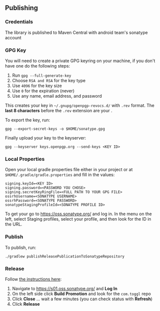 ## Publishing

### Credentials

The library is published to Maven Central with android team's sonatype account

### GPG Key

You will need to create a private GPG keyring on your machine, if you don't have one do the
following steps:

1. Run `gpg --full-generate-key`
1. Choose `RSA and RSA` for the key type
1. Use `4096` for the key size
1. Use `0` for the expiration (never)
1. Use any name, email address, and password

This creates your key in `~/.gnupg/openpgp-revocs.d/` with `.rev` format. The **last 8 characters**
before the `.rev` extension are your <KEY ID>.

To export the key, run:

```
gpg --export-secret-keys -o $HOME/sonatype.gpg
```

Finally upload your key to the keyserver:

```
gpg --keyserver keys.openpgp.org --send-keys <KEY ID>
```

### Local Properties

Open your local gradle properties file either in your project or at `$HOME/.gradle/gradle.properties` and fill in the values:

```
signing.keyId=<KEY ID>
signing.password=<PASSWORD YOU CHOSE>
signing.secretKeyRingFile=<FULL PATH TO YOUR GPG FILE>
ossrhUsername=<SONATYPE USERNAME> 
ossrhPassword=<SONATYPE PASSWORD> 
sonatypeStagingProfileId=<SONATYPE PROFILE ID>
```
  
To get your <SONATYPE PROFILE ID> go to https://oss.sonatype.org/ and log in. In the menu on the left, select Staging profiles, select your profile, and then look for the ID in the URL.

### Publish

To publish, run:

```
./gradlew publishReleasePublicationToSonatypeRepository
```

### Release

Follow [the instructions here](https://central.sonatype.org/pages/releasing-the-deployment.html):

1. Navigate to https://s01.oss.sonatype.org/ and **Log In**
1. On the left side click **Build Promotion** and look for the `com.toggl` repo
1. Click **Close** ... wait a few minutes (you can check status with **Refresh**)
1. Click **Release**
